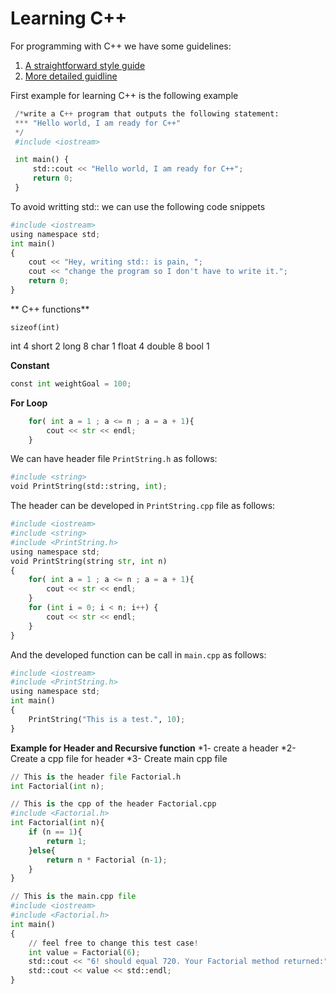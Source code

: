 # Learning C++

For programming with C++ we have some guidelines:
1. [A straightforward style guide](https://github.com/Microsoft/AirSim/blob/master/docs/coding_guidelines.md) 
2. [More detailed guidline](https://google.github.io/styleguide/cppguide.html)

First example for learning C++ is the following example
```python
 /*write a C++ program that outputs the following statement:
 *** "Hello world, I am ready for C++"
 */
 #include <iostream>

 int main() {
     std::cout << "Hello world, I am ready for C++";
     return 0;
 }
```

To avoid writting std:: we can use the following code snippets

```python
#include <iostream>
using namespace std;
int main()
{
    cout << "Hey, writing std:: is pain, ";
    cout << "change the program so I don't have to write it.";
    return 0;
}
```

** C++ functions**

```cpython
sizeof(int)
```
int 4
short 2
long 8
char 1
float 4
double 8
bool 1


**Constant**
```python
const int weightGoal = 100;
```

**For Loop**
```python
    for( int a = 1 ; a <= n ; a = a + 1){
        cout << str << endl;
    } 
```

We can have header file `PrintString.h`  as follows:
```python
#include <string>
void PrintString(std::string, int);
```

The header can be developed in `PrintString.cpp` file as follows:
```python
#include <iostream>
#include <string>
#include <PrintString.h>
using namespace std;
void PrintString(string str, int n)
{
    for( int a = 1 ; a <= n ; a = a + 1){
        cout << str << endl;
    } 
    for (int i = 0; i < n; i++) {
        cout << str << endl;
    }
}
```

And the developed function can be call in `main.cpp` as follows:
```python
#include <iostream>
#include <PrintString.h>
using namespace std;
int main()
{
    PrintString("This is a test.", 10);
}
```

**Example for Header and Recursive function**
*1- create a header 
*2- Create a cpp file for header
*3- Create main cpp file

```python
// This is the header file Factorial.h
int Factorial(int n);
```

```python
// This is the cpp of the header Factorial.cpp
#include <Factorial.h>
int Factorial(int n){
    if (n == 1){
        return 1;
    }else{
        return n * Factorial (n-1);
    }
}
```

```python
// This is the main.cpp file
#include <iostream>
#include <Factorial.h>
int main()
{
    // feel free to change this test case!
    int value = Factorial(6);
    std::cout << "6! should equal 720. Your Factorial method returned:" << std::endl;
    std::cout << value << std::endl;
}
```
<!--stackedit_data:
eyJoaXN0b3J5IjpbMTg3NzY3MTE5MywtMjEyODgyNTMyNCwtMT
IyMDU4NDI2OCwtMjA5NDU2NzYzNCwtMTY3MTg3NDkwNSwtNjY4
ODg4MjAxLDI0MDAzNDY1LC0xMDM1MTgwOTUwLC0xMjgwMzAyMT
kxXX0=
-->